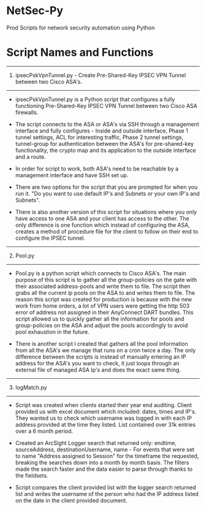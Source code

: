 # NetSec-Py
Prod Scripts for network security automation using Python

Script Names and Functions
============================
-----------
1. ipsecPskVpnTunnel.py - Create Pre-Shared-Key IPSEC VPN Tunnel between two Cisco ASA's.
-----------
- ipsecPskVpnTunnel.py is a Python script that configures a fully functioning Pre-Shared-Key IPSEC VPN Tunnel between two Cisco ASA firewalls. 

- The script connects to the ASA or ASA's via SSH through a management interface and fully configures - Inside and outside interface, Phase 1 tunnel settings, ACL for interesting traffic, Phase 2 tunnel settings, tunnel-group for authentication between the ASA's for pre-shared-key functionality, the crypto map and its application to the outside interface and a route.

- In order for script to work, both ASA's need to be reachable by a management interface and have SSH set up.

- There are two options for the script that you are prompted for when you run it. "Do you want to use default IP's and Subnets or your own IP's and Subnets".

- There is also another version of this script for situations where you only have access to one ASA and your client has access to the other. The only difference is one function which instead of configuring the ASA, creates a method of procedure file for the client to follow on their end to configure the IPSEC tunnel.

-------------------------
2. Pool.py
--------------------------
- Pool.py is a python script which connects to Cisco ASA's. The main purpose of this script is to gather all the group-policies on the gate with their associated address-pools and write them to file. The script then grabs all the current ip pools on the ASA to and writes them to file. The reason this script was created for production is because with the new work from home orders, a lot of VPN users were getting the http 503 error of address not assigned in their AnyConnect DART bundles. This script allowed us to quickly gather all the information for pools and group-policies on the ASA and adjust the pools accordingly to avoid pool exhaustion in the future.

- There is another script I created that gathers all the pool information from all the ASA's we manage that runs on a cron twice a day. The only difference between the scripts is instead of manually entering an IP address for the ASA's you want to check, it just loops through an external file of managed ASA Ip's and does the exact same thing.


-------------------------
3. logMatch.py
--------------------------
- Script was created when clients started their year end auditing. Client provided us with excel document which included: dates, times and IP's. They wanted us to check which username was logged in with each IP address provided at the time they listed. List contained over 31k entries over a 6 month period.

- Created an ArcSight Logger search that returned only: endtime, sourceAddress, destinationUsername, name - For events that were set to name "Address assigned to Session" for the timeframe the requested, breaking the searches down into a month by month basis. The filters made the search faster and the data easier to parse through thanks to the fieldsets.

- Script compares the client provided list with the logger search returned list and writes the username of the person who had the IP address listed on the date in the client provided document.
